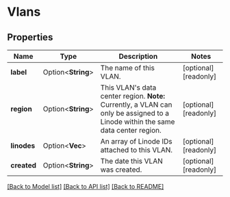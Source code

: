 # Vlans

## Properties

Name | Type | Description | Notes
------------ | ------------- | ------------- | -------------
**label** | Option<**String**> | The name of this VLAN. | [optional][readonly]
**region** | Option<**String**> | This VLAN's data center region.  **Note:** Currently, a VLAN can only be assigned to a Linode within the same data center region.  | [optional][readonly]
**linodes** | Option<**Vec<i32>**> | An array of Linode IDs attached to this VLAN.  | [optional][readonly]
**created** | Option<**String**> | The date this VLAN was created.  | [optional][readonly]

[[Back to Model list]](../README.md#documentation-for-models) [[Back to API list]](../README.md#documentation-for-api-endpoints) [[Back to README]](../README.md)


